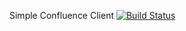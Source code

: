 Simple Confluence Client 
[![Build Status](https://travis-ci.org/lkulig/confluence-client.svg?branch=master)](https://travis-ci.org/lkulig/confluence-client)

